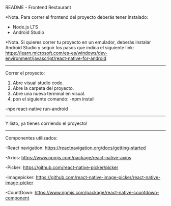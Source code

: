 README - Frontend Restaurant

*Nota.
Para correr el frontend del proyecto deberás tener instalado:
- Node.js LTS
- Android Studio

*Nota.
Si quieres correr tu proyecto en un emulador, deberás instalar Android Studio y seguir los pasos que indica el siguiente link:
https://learn.microsoft.com/es-es/windows/dev-environment/javascript/react-native-for-android

-------------------------------------------------------------------------------------------------------------------------------------------
Correr el proyecto:

1. Abre visual studio code.
2. Abre la carpeta del proyecto.
3. Abre una nueva terminal en visual.
4. pon el siguiente comando:
-npm install


-npx react-native run-android

-------------------------------------------------------------------------------------------------------------------------------------------

Y listo, ya tienes corriendo el proyecto!


-------------------------------------------------------------------------------------------------------------------------------------------

Componentes utilizados:

-React navigation: https://reactnavigation.org/docs/getting-started

-Axios: https://www.npmjs.com/package/react-native-axios

-Picker: https://github.com/react-native-picker/picker

-Imagepicker: https://github.com/react-native-image-picker/react-native-image-picker

-CountDown: https://www.npmjs.com/package/react-native-countdown-component


